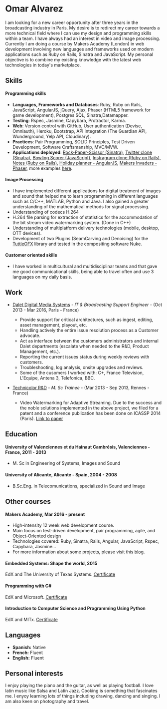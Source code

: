 # Omar Alvarez

I am looking for a new career opportunity after three years in the broadcasting industry in Paris. My desire is to redirect my career towards a more technical field where I can use my design and programming skills within a team. I have always had an interest in video and image processing.  Currently I am doing a course by Makers Academy (London) in web development involving new languages and frameworks used on modern applications such as Ruby on Rails, Sinatra and JavaScript. My personal objective is to combine my existing knowledge with the latest web technologies in today's marketplace.

## Skills

#### Programming skills

* __Languages, Frameworks and Databases__: Ruby, Ruby on Rails, JavaScript, AngularJS, jQuery, Ajax, Phaser (HTML5 framework for game development), Postgres SQL, Sinatra,Datamapper.
* __Testing__: Rspec, Jasmine, Capybara, Protractor, Karma.
* __Web__: Version control with GitHub, User authentication (Devise, Omniauth), Heroku, Bootstrap, API integration (The Guardian API, Wunderground, Yelp API, Cloudinary).
* __Practices__: Pair Programming, SOLID Principles, Test Driven Development, Software Craftsmanship, MVC/MVW.
* __Applications deployed__: [Rock-Paper-Scissor (Sinatra)](https://rps-omajul85.herokuapp.com/), [Twitter clone (Sinatra)](https://chitter-omajul85.herokuapp.com/), [Bowling Scorer (JavaScript)](https://bowling-omajul85.herokuapp.com/), [Instragram clone (Ruby on Rails)](https://instagram-omajul85.herokuapp.com/), [Notes (Ruby on Rails)](https://notes-omajul85.herokuapp.com/), [Holiday planner - AngularJS](http://holiday-planner.herokuapp.com/), [Makers Invaders - Phaser](https://makers-invaders.herokuapp.com/), more examples [here](https://omajul85.github.io/).

#### Image Processing

- I have implemented different applications for digital treatment of images and sound that helped me to learn programming in different languages such as C/C++, MATLAB, Python and Java. I also gained a greater understanding of the mathematical methods for signal processing.
- Understanding of codecs H.264
- H.264 file parsing for extraction of statistics for the accommodation of the bit stream video watermarking system. (Done in C++)
- Understanding of multiplatform delivery technologies (mobile, desktop, OTT devices).
- Development of two Plug­ins (SeamCarving and Denoising) for the [TuttleOFX](https://sites.google.com/site/tuttleofx/) library and tested in the compositing software Nuke.

#### Customer oriented skills

- I have worked in multicultural and multidisciplinar teams and that gave me good communicational skills, being able to travel often and use 3 languages on my daily basis. 

## Work
- [Dalet Digital Media Systems](http://www.dalet.com/) - *IT & Broadcasting Support Engineer* - (Oct 2013 - Mar 2016, Paris - France)
	* Provide support for critical architectures, such as ingest, editing, asset management, play­out, etc.
	* Handling actively the entire issue resolution process as a Customer advocate.
	* Act as interface between the customers administrators and internal Dalet departments (escalate when needed to the R&D, Product 
Management, etc.).
	* Reporting the current issues status during weekly reviews with customers.
	* Troubleshooting, log analysis, on­site upgrades and reviews.
	* Some of the cusomers I worked with: C+, France Television, L'Equipe, Antena 3, Telefonica, BBC.

- [Technicolor R&D](http://www.technicolor.com/en/innovation/research-innovation/ri-laboratories) - *M. Sc Trainee* - (Mar 2013 - Sep 2013, Rennes - France)
	* Video Watermarking for Adaptive Streaming. Due to the success and the noble solutions implemented in the above project, we filed for a patent and a conference publication has been done on ICASSP 2014 (Paris). [Link to paper](https://www.dropbox.com/s/j1hvfdd4ldbgwju/icassp2014.pdf)

## Education

#### University of Valenciennes et du Hainaut­ Cambrésis, Valenciennes - France, 2011 - 2013
- M. Sc in Engineering of Systems, Images and Sound

#### University of Alicante, Alicante - Spain, 2004 - 2008
- B.Sc.Eng. in Telecomunications, specialized in Sound and Image

## Other courses

#### Makers Academy, Mar 2016 - present
- High-intensity 12 week web development course.
- Main focus on test-driven development, pair programming, agile, and Object-Oriented design
- Technologies covered: Ruby, Sinatra, Rails, Angular, JavaScript, Rspec, Capybara, Jasmine...
- For more information about some projects, please visit this [blog](https://omajul85.github.io/).

#### Embedded Systems: Shape the world, 2015
EdX and The University of Texas Systems. [Certificate](https://s3.amazonaws.com/verify.edx.org/downloads/ba1b8c3bfff842f99739f71a5b441b6c/Certificate.pdf)

#### Programming with C# 
EdX and Microsoft. [Certificate](https://s3.amazonaws.com/verify.edx.org/downloads/766324adefdc4f9fb17723dfc336b5d8/Certificate.pdf)

#### Introduction to Computer Science and Programming Using Python
EdX and MITx. [Certificate](https://s3.amazonaws.com/verify.edx.org/downloads/5b4fab093c25425799e2e8409e34b175/Certificate.pdf)

## Languages

- **Spanish:** Native
- **French:** Fluent
- **English:** Fluent

## Personal interests
I enjoy playing the piano and the guitar, as well as playing football. I love latin music like Salsa and Latin Jazz. Cooking is something that fascinates me. I enyoy learning lots of things including drawing, dancing and singing. I am also keen on photography and travel. 
